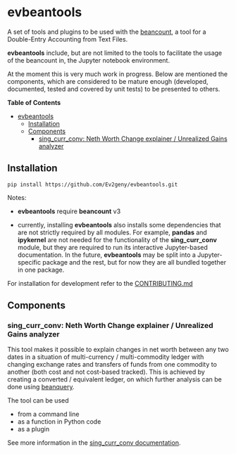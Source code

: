<!-- <style>
H1{color:DarkBlue;}
H2{color:Blue;}
H3{color:Blue;}
H4{color:Blue;}
H5{color:Blue;}
</style> -->

# evbeantools
A set of tools and plugins to be used with the [beancount](https://github.com/beancount/beancount), a tool for a Double-Entry Accounting from Text Files. 

**evbeantools** include, but are not limited to the tools to facilitate the usage of the beancount in,  the Jupyter notebook environment.

At the moment this is very much work in progress. Below are mentioned the components, which are considered to be mature enough (developed, documented, tested and covered by unit tests) to be presented to others.

**Table of Contents**

- [evbeantools](#evbeantools)
  - [Installation](#installation)
  - [Components](#components)
    - [sing\_curr\_conv: Neth Worth Change explainer / Unrealized Gains analyzer](#sing_curr_conv-neth-worth-change-explainer--unrealized-gains-analyzer)


## Installation

```
pip install https://github.com/Ev2geny/evbeantools.git
```

Notes:

- **evbeantools** require  **beancount** v3
  
- currently, installing **evbeantools** also installs some dependencies that are not strictly required by all modules. For example, **pandas** and **ipykernel** are not needed for the functionality of the **sing_curr_conv** module, but they are required to run its interactive Jupyter-based documentation. In the future, **evbeantools** may be split into a Jupyter-specific package and the rest, but for now they are all bundled together in one package.

For installation for development refer to the [CONTRIBUTING.md](docs/CONTRIBUTING.md)  

## Components

### sing_curr_conv: Neth Worth Change explainer / Unrealized Gains analyzer

This tool makes it possible to explain changes in net worth between any two dates in a situation of multi-currency / multi-commodity ledger with changing exchange rates and transfers of funds from one commodity to another (both cost and not cost-based tracked). This is achieved by creating a converted / equivalent ledger, on which further analysis can be done using  [beanquery](https://github.com/beancount/beanquery).

The tool can be used 

* from a command line
* as a function in Python code
* as a plugin

See more information in the [sing_curr_conv documentation](docs/sing_curr_conv.md).